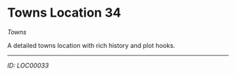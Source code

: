 # Towns Location 34

*Towns*

A detailed towns location with rich history and plot hooks.

---
*ID: LOC00033*
